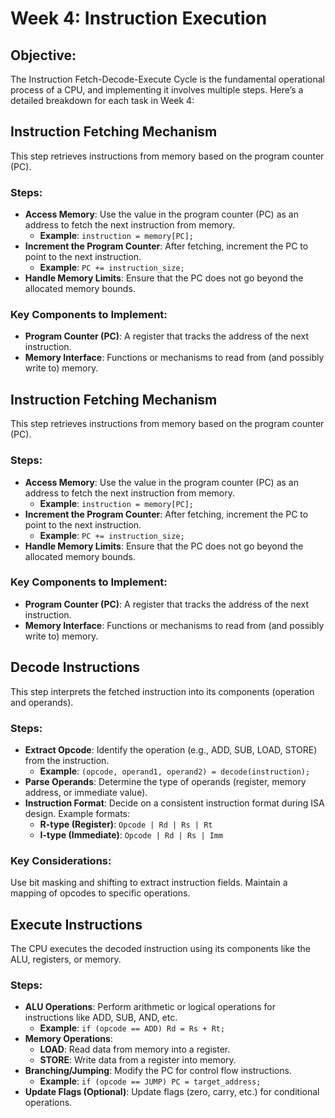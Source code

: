 # Week 4: Instruction Execution
## Objective: 
The Instruction Fetch-Decode-Execute Cycle is the fundamental operational process of a CPU, and implementing it involves multiple steps. Here’s a detailed breakdown for each task in Week 4:

## Instruction Fetching Mechanism
This step retrieves instructions from memory based on the program counter (PC).

### Steps:
- **Access Memory**: Use the value in the program counter (PC) as an address to fetch the next instruction from memory.
  - **Example**: `instruction = memory[PC];`
- **Increment the Program Counter**: After fetching, increment the PC to point to the next instruction.
  - **Example**: `PC += instruction_size;`
- **Handle Memory Limits**: Ensure that the PC does not go beyond the allocated memory bounds.
  
### Key Components to Implement:
- **Program Counter (PC)**: A register that tracks the address of the next instruction.
- **Memory Interface**: Functions or mechanisms to read from (and possibly write to) memory.

## Instruction Fetching Mechanism
This step retrieves instructions from memory based on the program counter (PC).

### Steps:

- **Access Memory**: Use the value in the program counter (PC) as an address to fetch the next instruction from memory.
  - **Example**: `instruction = memory[PC];`
- **Increment the Program Counter**: After fetching, increment the PC to point to the next instruction.
  - **Example**: `PC += instruction_size;`
- **Handle Memory Limits**: Ensure that the PC does not go beyond the allocated memory bounds.
  
### Key Components to Implement:
- **Program Counter (PC)**: A register that tracks the address of the next instruction.
- **Memory Interface**: Functions or mechanisms to read from (and possibly write to) memory.

##  Decode Instructions
This step interprets the fetched instruction into its components (operation and operands).

### Steps:
- **Extract Opcode**: Identify the operation (e.g., ADD, SUB, LOAD, STORE) from the instruction.
  - **Example**: `(opcode, operand1, operand2) = decode(instruction);`
- **Parse Operands**: Determine the type of operands (register, memory address, or immediate value).
- **Instruction Format**: Decide on a consistent instruction format during ISA design. Example formats:
  - **R-type (Register)**: `Opcode | Rd | Rs | Rt`
  - **I-type (Immediate)**: `Opcode | Rd | Rs | Imm`
 
### Key Considerations:
Use bit masking and shifting to extract instruction fields.
Maintain a mapping of opcodes to specific operations.


##  Execute Instructions
The CPU executes the decoded instruction using its components like the ALU, registers, or memory.

### Steps:
- **ALU Operations**: Perform arithmetic or logical operations for instructions like ADD, SUB, AND, etc.
  - **Example**: `if (opcode == ADD) Rd = Rs + Rt;`
- **Memory Operations**:
   - **LOAD**: Read data from memory into a register.
   - **STORE**: Write data from a register into memory.
- **Branching/Jumping**: Modify the PC for control flow instructions.
   - **Example**: `if (opcode == JUMP) PC = target_address;`
- **Update Flags (Optional)**: Update flags (zero, carry, etc.) for conditional operations.

